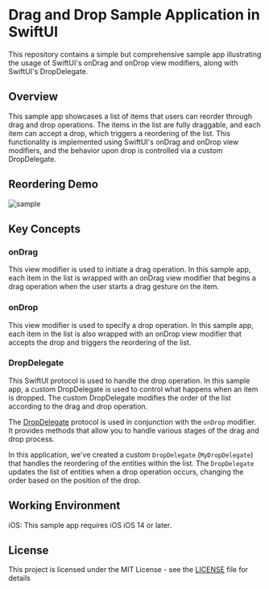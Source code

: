 # Drag and Drop Sample Application in SwiftUI
This repository contains a simple but comprehensive sample app illustrating the usage of SwiftUI's onDrag and onDrop view modifiers, along with SwiftUI's DropDelegate.

## Overview
This sample app showcases a list of items that users can reorder through drag and drop operations. The items in the list are fully draggable, and each item can accept a drop, which triggers a reordering of the list. This functionality is implemented using SwiftUI's onDrag and onDrop view modifiers, and the behavior upon drop is controlled via a custom DropDelegate.

## Reordering Demo
![sample](https://github.com/mustacheyork/DragAndDropOrder/assets/3072908/f83013f1-380f-44b9-8d06-626fe241f0e5)

## Key Concepts
### onDrag
This view modifier is used to initiate a drag operation. In this sample app, each item in the list is wrapped with an onDrag view modifier that begins a drag operation when the user starts a drag gesture on the item.

### onDrop
This view modifier is used to specify a drop operation. In this sample app, each item in the list is also wrapped with an onDrop view modifier that accepts the drop and triggers the reordering of the list.

### DropDelegate
This SwiftUI protocol is used to handle the drop operation. In this sample app, a custom DropDelegate is used to control what happens when an item is dropped. The custom DropDelegate modifies the order of the list according to the drag and drop operation.

The [DropDelegate](https://developer.apple.com/documentation/swiftui/dropdelegate) protocol is used in conjunction with the `onDrop` modifier. It provides methods that allow you to handle various stages of the drag and drop process.

In this application, we've created a custom `DropDelegate` (`MyDropDelegate`) that handles the reordering of the entities within the list. The `DropDelegate` updates the list of entities when a drop operation occurs, changing the order based on the position of the drop.

## Working Environment
iOS: This sample app requires iOS iOS 14 or later.

## License
This project is licensed under the MIT License - see the [LICENSE](https://github.com/mustacheyork/DragAndDropOrder/blob/main/LICENSE) file for details
